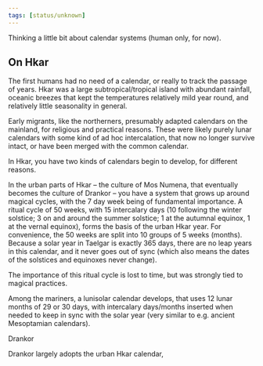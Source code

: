 ```yaml
---
tags: [status/unknown]
---
```




Thinking a little bit about calendar systems (human only, for now).

  
## On Hkar

The first humans had no need of a calendar, or really to track the passage of years. Hkar was a large subtropical/tropical island with abundant rainfall, oceanic breezes that kept the temperatures relatively mild year round, and relatively little seasonality in general. 

Early migrants, like the northerners, presumably adapted calendars on the mainland, for religious and practical reasons. These were likely purely lunar calendars with some kind of ad hoc intercalation, that now no longer survive intact, or have been merged with the common calendar. 

In Hkar, you have two kinds of calendars begin to develop, for different reasons. 

In the urban parts of Hkar – the culture of Mos Numena, that eventually becomes the culture of Drankor – you have a system that grows up around magical cycles, with the 7 day week being of fundamental importance. A ritual cycle of 50 weeks, with 15 intercalary days (10 following the winter solstice; 3 on and around the summer solstice; 1 at the autumnal equinox, 1 at the vernal equinox), forms the basis of the urban Hkar year. For convenience, the 50 weeks are split into 10 groups of 5 weeks (months). Because a solar year in Taelgar is exactly 365 days, there are no leap years in this calendar, and it never goes out of sync (which also means the dates of the solstices and equinoxes never change). 

The importance of this ritual cycle is lost to time, but was strongly tied to magical practices. 

Among the mariners, a lunisolar calendar develops, that uses 12 lunar months of 29 or 30 days, with intercalary days/months inserted when needed to keep in sync with the solar year (very similar to e.g. ancient Mesoptamian calendars).

Drankor

Drankor largely adopts the urban Hkar calendar,